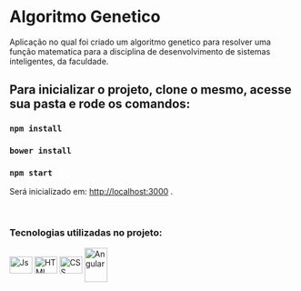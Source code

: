 # Algoritmo Genetico

Aplicação no qual foi criado um algoritmo genetico para resolver uma função matematica para a disciplina de desenvolvimento de sistemas inteligentes, da faculdade.
## Para inicializar o projeto, clone o mesmo, acesse sua pasta e rode os comandos:

### `npm install`
### `bower install`
### `npm start`


Será inicializado em: [http://localhost:3000](http://localhost:3000) .

<div style="display: inline_block"><br>
<h3>Tecnologias utilizadas no projeto: </h3>
  <img align="center" alt="Js" height="30" width="40" src="https://raw.githubusercontent.com/devicons/devicon/master/icons/javascript/javascript-plain.svg">
  <img align="center" alt="HTML" height="30" width="40" src="https://raw.githubusercontent.com/devicons/devicon/master/icons/html5/html5-original.svg">
  <img align="center" alt="CSS" height="30" width="40" src="https://raw.githubusercontent.com/devicons/devicon/master/icons/css3/css3-original.svg">
  <img align="center" alt="Angular" height="60" width="40" src="https://raw.githubusercontent.com/devicons/devicon/master/icons/angularjs/angularjs-original.svg">
  </div>